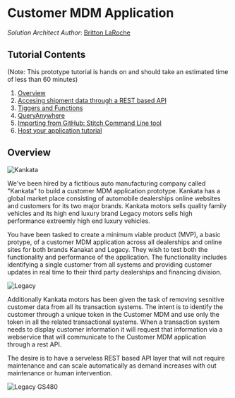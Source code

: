 
# Customer MDM Application
_Solution Architect Author_: [Britton LaRoche](mailto:britton.laroche@mongodb.com)   

## Tutorial Contents 
(Note: This prototype tutorial is hands on and should take an estimated time of less than 60 minutes)
1. [Overview](.)
2. [Accesing shipment data through a REST based API](tutorial/rest/README.md)
3. [Tiggers and Functions](tutorial/triggers/README.md)
4. [QueryAnywhere](tutorial/queryAnywhere/README.md)
5. [Importing from GitHub: Stitch Command Line tool](tutorial/cli/README.md)
6. [Host your application tutorial](tutorial/hosting/README.md)  

## Overview 
![Kankata](html/kankatalogo.png "Kankata")  

We've been hired by a fictitious auto manufacturing company called "Kankata" to build a customer MDM application prototype.  Kankata has a global market place consisting of automobile dealerships online websites and customers for its two major brands. Kankata motors sells quality family vehicles and its high end luxury brand Legacy motors sells high performance extreemly high end luxury vehicles.

You have been tasked to create a minimum viable product (MVP), a basic protype, of a customer MDM application across all dealerships and online sites for both brands Kanakat and Legacy. They wish to test both the functionality and performance of the application.  The functionality includes identifying a single customer from all systems and providing customer updates in real time to their third party dealerships and financing division.

![Legacy](html/legacylogo.png "Legacy")  

Additionally Kankata motors has been given the task of removing sesnitive customer data from all its transaction systems.  The intent is to identify the customer through a unique token in the Customer MDM and use only the token in all the related transactional systems.  When a transaction system needs to display customer information it will request that information via a webservice that will communicate to the Customer MDM application through a rest API.

The desire is to have a serveless REST based API layer that will not require maintenance and can scale automatically as demand increases with out maintenance or human intervention.

![Legacy GS480](html/legacycar.jpg "Legacy GS480")  
